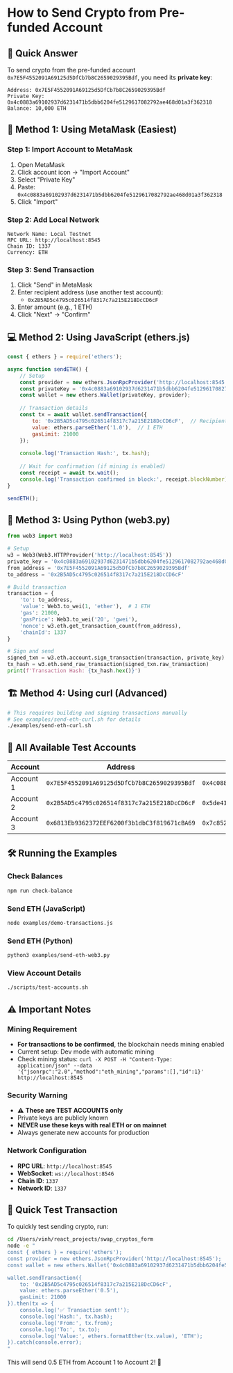 # How to Send Crypto from Pre-funded Account

## 🎯 **Quick Answer**

To send crypto from the pre-funded account `0x7E5F4552091A69125d5DfCb7b8C2659029395Bdf`, you need its **private key**:

```
Address: 0x7E5F4552091A69125d5DfCb7b8C2659029395Bdf
Private Key: 0x4c0883a69102937d6231471b5dbb6204fe5129617082792ae468d01a3f362318
Balance: 10,000 ETH
```

## 🚀 **Method 1: Using MetaMask (Easiest)**

### Step 1: Import Account to MetaMask
1. Open MetaMask
2. Click account icon → "Import Account"
3. Select "Private Key"
4. Paste: `0x4c0883a69102937d6231471b5dbb6204fe5129617082792ae468d01a3f362318`
5. Click "Import"

### Step 2: Add Local Network
```
Network Name: Local Testnet
RPC URL: http://localhost:8545
Chain ID: 1337
Currency: ETH
```

### Step 3: Send Transaction
1. Click "Send" in MetaMask
2. Enter recipient address (use another test account):
   - `0x2B5AD5c4795c026514f8317c7a215E218DcCD6cF`
3. Enter amount (e.g., 1 ETH)
4. Click "Next" → "Confirm"

## 💻 **Method 2: Using JavaScript (ethers.js)**

```javascript
const { ethers } = require('ethers');

async function sendETH() {
    // Setup
    const provider = new ethers.JsonRpcProvider('http://localhost:8545');
    const privateKey = '0x4c0883a69102937d6231471b5dbb6204fe5129617082792ae468d01a3f362318';
    const wallet = new ethers.Wallet(privateKey, provider);
    
    // Transaction details
    const tx = await wallet.sendTransaction({
        to: '0x2B5AD5c4795c026514f8317c7a215E218DcCD6cF',  // Recipient
        value: ethers.parseEther('1.0'),  // 1 ETH
        gasLimit: 21000
    });
    
    console.log('Transaction Hash:', tx.hash);
    
    // Wait for confirmation (if mining is enabled)
    const receipt = await tx.wait();
    console.log('Transaction confirmed in block:', receipt.blockNumber);
}

sendETH();
```

## 🐍 **Method 3: Using Python (web3.py)**

```python
from web3 import Web3

# Setup
w3 = Web3(Web3.HTTPProvider('http://localhost:8545'))
private_key = '0x4c0883a69102937d6231471b5dbb6204fe5129617082792ae468d01a3f362318'
from_address = '0x7E5F4552091A69125d5DfCb7b8C2659029395Bdf'
to_address = '0x2B5AD5c4795c026514f8317c7a215E218DcCD6cF'

# Build transaction
transaction = {
    'to': to_address,
    'value': Web3.to_wei(1, 'ether'),  # 1 ETH
    'gas': 21000,
    'gasPrice': Web3.to_wei('20', 'gwei'),
    'nonce': w3.eth.get_transaction_count(from_address),
    'chainId': 1337
}

# Sign and send
signed_txn = w3.eth.account.sign_transaction(transaction, private_key)
tx_hash = w3.eth.send_raw_transaction(signed_txn.raw_transaction)
print(f'Transaction Hash: {tx_hash.hex()}')
```

## 🏗️ **Method 4: Using curl (Advanced)**

```bash
# This requires building and signing transactions manually
# See examples/send-eth-curl.sh for details
./examples/send-eth-curl.sh
```

## 🧪 **All Available Test Accounts**

| Account | Address | Private Key | Balance |
|---------|---------|-------------|---------|
| Account 1 | `0x7E5F4552091A69125d5DfCb7b8C2659029395Bdf` | `0x4c0883a69102937d6231471b5dbb6204fe5129617082792ae468d01a3f362318` | 10,000 ETH |
| Account 2 | `0x2B5AD5c4795c026514f8317c7a215E218DcCD6cF` | `0x5de4111afa1a4b94908f83103eb1f1706367c2e68ca870fc3fb9a804cdab365a` | 10,000 ETH |
| Account 3 | `0x6813Eb9362372EEF6200f3b1dbC3f819671cBA69` | `0x7c852118294e51e653712a81e5800f419141751be58f605c371e15141b007a6` | 10,000 ETH |

## 🛠️ **Running the Examples**

### Check Balances
```bash
npm run check-balance
```

### Send ETH (JavaScript)
```bash
node examples/demo-transactions.js
```

### Send ETH (Python)
```bash
python3 examples/send-eth-web3.py
```

### View Account Details
```bash
./scripts/test-accounts.sh
```

## ⚠️ **Important Notes**

### Mining Requirement
- **For transactions to be confirmed**, the blockchain needs mining enabled
- Current setup: Dev mode with automatic mining
- Check mining status: `curl -X POST -H "Content-Type: application/json" --data '{"jsonrpc":"2.0","method":"eth_mining","params":[],"id":1}' http://localhost:8545`

### Security Warning
- ⚠️ **These are TEST ACCOUNTS only**
- Private keys are publicly known
- **NEVER use these keys with real ETH or on mainnet**
- Always generate new accounts for production

### Network Configuration
- **RPC URL**: `http://localhost:8545`
- **WebSocket**: `ws://localhost:8546`
- **Chain ID**: `1337`
- **Network ID**: `1337`

## 🎯 **Quick Test Transaction**

To quickly test sending crypto, run:

```bash
cd /Users/vinh/react_projects/swap_cryptos_form
node -e "
const { ethers } = require('ethers');
const provider = new ethers.JsonRpcProvider('http://localhost:8545');
const wallet = new ethers.Wallet('0x4c0883a69102937d6231471b5dbb6204fe5129617082792ae468d01a3f362318', provider);

wallet.sendTransaction({
    to: '0x2B5AD5c4795c026514f8317c7a215E218DcCD6cF',
    value: ethers.parseEther('0.5'),
    gasLimit: 21000
}).then(tx => {
    console.log('✅ Transaction sent!');
    console.log('Hash:', tx.hash);
    console.log('From:', tx.from);
    console.log('To:', tx.to);
    console.log('Value:', ethers.formatEther(tx.value), 'ETH');
}).catch(console.error);
"
```

This will send 0.5 ETH from Account 1 to Account 2! 🚀
